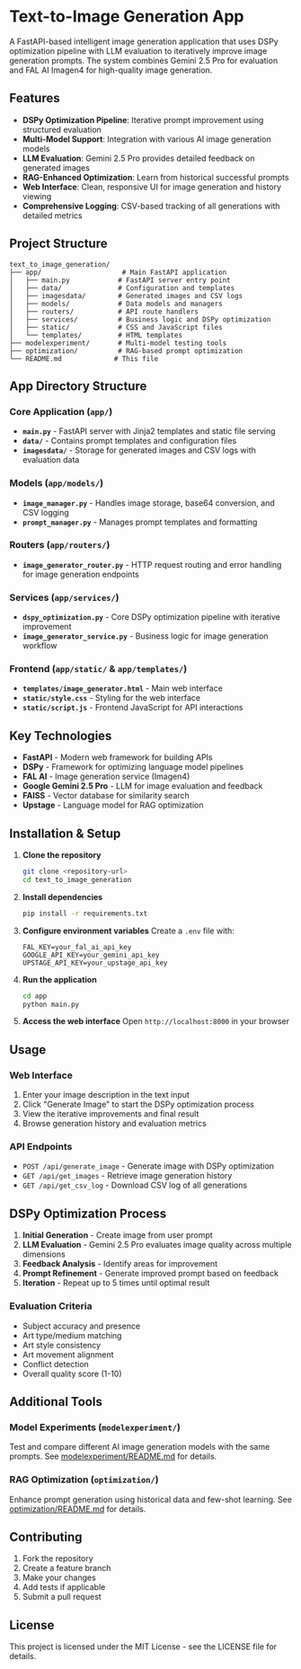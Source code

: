 # Text-to-Image Generation App

A FastAPI-based intelligent image generation application that uses DSPy optimization pipeline with LLM evaluation to iteratively improve image generation prompts. The system combines Gemini 2.5 Pro for evaluation and FAL AI Imagen4 for high-quality image generation.

## Features

- **DSPy Optimization Pipeline**: Iterative prompt improvement using structured evaluation
- **Multi-Model Support**: Integration with various AI image generation models
- **LLM Evaluation**: Gemini 2.5 Pro provides detailed feedback on generated images
- **RAG-Enhanced Optimization**: Learn from historical successful prompts
- **Web Interface**: Clean, responsive UI for image generation and history viewing
- **Comprehensive Logging**: CSV-based tracking of all generations with detailed metrics

## Project Structure

```
text_to_image_generation/
├── app/                    # Main FastAPI application
│   ├── main.py            # FastAPI server entry point
│   ├── data/              # Configuration and templates
│   ├── imagesdata/        # Generated images and CSV logs
│   ├── models/            # Data models and managers
│   ├── routers/           # API route handlers
│   ├── services/          # Business logic and DSPy optimization
│   ├── static/            # CSS and JavaScript files
│   └── templates/         # HTML templates
├── modelexperiment/       # Multi-model testing tools
├── optimization/          # RAG-based prompt optimization
└── README.md             # This file
```

## App Directory Structure

### Core Application (`app/`)

- **`main.py`** - FastAPI server with Jinja2 templates and static file serving
- **`data/`** - Contains prompt templates and configuration files
- **`imagesdata/`** - Storage for generated images and CSV logs with evaluation data

### Models (`app/models/`)
- **`image_manager.py`** - Handles image storage, base64 conversion, and CSV logging
- **`prompt_manager.py`** - Manages prompt templates and formatting

### Routers (`app/routers/`)
- **`image_generator_router.py`** - HTTP request routing and error handling for image generation endpoints

### Services (`app/services/`)
- **`dspy_optimization.py`** - Core DSPy optimization pipeline with iterative improvement
- **`image_generator_service.py`** - Business logic for image generation workflow

### Frontend (`app/static/` & `app/templates/`)
- **`templates/image_generator.html`** - Main web interface
- **`static/style.css`** - Styling for the web interface
- **`static/script.js`** - Frontend JavaScript for API interactions

## Key Technologies

- **FastAPI** - Modern web framework for building APIs
- **DSPy** - Framework for optimizing language model pipelines
- **FAL AI** - Image generation service (Imagen4)
- **Google Gemini 2.5 Pro** - LLM for image evaluation and feedback
- **FAISS** - Vector database for similarity search
- **Upstage** - Language model for RAG optimization

## Installation & Setup

1. **Clone the repository**
   ```bash
   git clone <repository-url>
   cd text_to_image_generation
   ```

2. **Install dependencies**
   ```bash
   pip install -r requirements.txt
   ```

3. **Configure environment variables**
   Create a `.env` file with:
   ```
   FAL_KEY=your_fal_ai_api_key
   GOOGLE_API_KEY=your_gemini_api_key
   UPSTAGE_API_KEY=your_upstage_api_key
   ```

4. **Run the application**
   ```bash
   cd app
   python main.py
   ```

5. **Access the web interface**
   Open `http://localhost:8000` in your browser

## Usage

### Web Interface
1. Enter your image description in the text input
2. Click "Generate Image" to start the DSPy optimization process
3. View the iterative improvements and final result
4. Browse generation history and evaluation metrics

### API Endpoints
- `POST /api/generate_image` - Generate image with DSPy optimization
- `GET /api/get_images` - Retrieve image generation history
- `GET /api/get_csv_log` - Download CSV log of all generations

## DSPy Optimization Process

1. **Initial Generation** - Create image from user prompt
2. **LLM Evaluation** - Gemini 2.5 Pro evaluates image quality across multiple dimensions
3. **Feedback Analysis** - Identify areas for improvement
4. **Prompt Refinement** - Generate improved prompt based on feedback
5. **Iteration** - Repeat up to 5 times until optimal result

### Evaluation Criteria
- Subject accuracy and presence
- Art type/medium matching
- Art style consistency
- Art movement alignment
- Conflict detection
- Overall quality score (1-10)

## Additional Tools

### Model Experiments (`modelexperiment/`)
Test and compare different AI image generation models with the same prompts. See [modelexperiment/README.md](modelexperiment/README.md) for details.

### RAG Optimization (`optimization/`)
Enhance prompt generation using historical data and few-shot learning. See [optimization/README.md](optimization/README.md) for details.

## Contributing

1. Fork the repository
2. Create a feature branch
3. Make your changes
4. Add tests if applicable
5. Submit a pull request

## License

This project is licensed under the MIT License - see the LICENSE file for details.